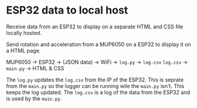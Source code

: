 # ESP32 data to local host
Receive data from an ESP32 to display on a separate HTML and CSS file locally hosted.

Send rotation and acceleration from a MUP6050 on a ESP32 to display it on a HTML page.

MUP6050 → ESP32 → (JSON data) → WiFi → ```log.py``` → ```log.csv``` 
```log.csv``` → ```main.py``` → HTML & CSS

The ```log.py``` updates the ```log.csv``` from the IP of the ESP32. This is seprate from the ```main.py``` so the logger can be running wile the ```main.py``` isn't. This keeps the log updated.
The ```log.csv``` is a log of the data from the ESP32 and is used by the ```main.py```.
